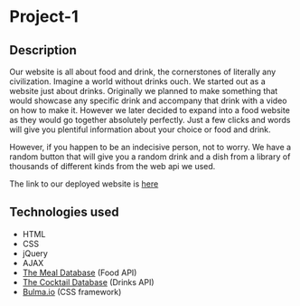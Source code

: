 # Project-1

## Description

Our website is all about food and drink, the cornerstones of literally any civilization. Imagine a world without drinks ouch. 
We started out as a website just about drinks. Originally we planned to make something that would showcase any specific drink and accompany that drink with a video on how to make it. However we later decided to expand into a food website as they would go together absolutely perfectly. Just a few clicks and words will give you plentiful information about your choice or food and drink.

However, if you happen to be an indecisive person, not to worry. We have a random button that will give you a random drink and a dish from a library of thousands of different kinds from the web api we used.

The link to our deployed website is [here](https://sikandersultan.github.io/Project-1/)

## Technologies used
- HTML
- CSS
- jQuery
- AJAX
- [The Meal Database](https://www.themealdb.com/api.php?ref=apilist.fun) (Food API)
- [The Cocktail Database](https://www.thecocktaildb.com/api.php) (Drinks API)
- [Bulma.io](https://bulma.io/) (CSS framework)
